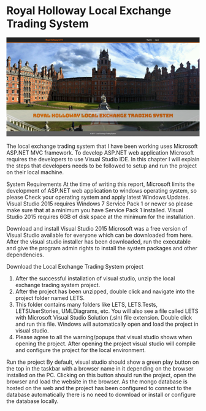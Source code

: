 # Royal Holloway Local Exchange Trading System

![Royal Holloway Local Exchange Trading System](/readmeimages/home.PNG?raw=true "Royal Holloway Local Exchange Trading System")

The local exchange trading system that I have been working uses Microsoft ASP.NET MVC framework. To develop ASP.NET web application Microsoft requires the developers to use Visual Studio IDE. In this chapter I will explain the steps that developers needs to be followed to setup and run the project on their local machine.

System Requirements
At the time of writing this report, Microsoft limits the development of ASP.NET web application to windows operating system, so please Check your operating system and apply latest Windows Updates. 
Visual Studio 2015 requires Windows 7 Service Pack 1 or newer so please make sure that at a minimum you have Service Pack 1 installed.
Visual Studio 2015 requires 6GB of disk space at the minimum for the installation.

Download and install Visual Studio 2015
Microsoft was a free version of Visual Studio available for everyone which can be downloaded from here.
After the visual studio installer has been downloaded, run the executable and give the program admin rights to install the system packages and other dependencies.

Download the Local Exchange Trading System project
1.	After the successful installation of visual studio, unzip the local exchange trading system project.
2.	After the project has been unzipped, double click and navigate into the project folder named LETS.
3.	This folder contains many folders like LETS, LETS.Tests, LETSUserStories, UMLDiagrams, etc. You will also see a file called LETS with Microsoft Visual Studio Solution (.sln) file extension. Double click and run this file. Windows will automatically open and load the project in visual studio.
4.	Please agree to all the warning/popups that visual studio shows when opening the project. After opening the project visual studio will compile and configure the project for the local environment.

Run the project
By default, visual studio should show a green play button on the top in the taskbar with a browser name in it depending on the browser installed on the PC. Clicking on this button should run the project, open the browser and load the website in the browser. As the mongo database is hosted on the web and the project has been configured to connect to the database automatically there is no need to download or install or configure the database locally.
